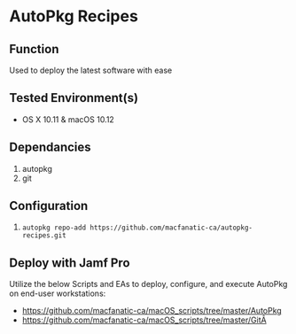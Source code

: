 # AutoPkg Recipes

## Function
Used to deploy the latest software with ease

## Tested Environment(s)
* OS X 10.11 & macOS 10.12

## Dependancies
1. autopkg
2. git

## Configuration
1. `autopkg repo-add https://github.com/macfanatic-ca/autopkg-recipes.git`

## Deploy with Jamf Pro
Utilize the below Scripts and EAs to deploy, configure, and execute AutoPkg on end-user workstations:
* https://github.com/macfanatic-ca/macOS_scripts/tree/master/AutoPkg
* https://github.com/macfanatic-ca/macOS_scripts/tree/master/GitÂ
